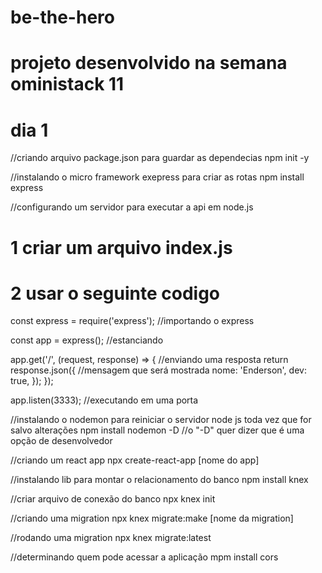 # be-the-hero

# projeto desenvolvido na semana oministack 11

# dia 1

//criando arquivo package.json para guardar as dependecias
npm init -y

//instalando o micro framework exepress para criar as rotas
npm install express

//configurando um servidor para executar a api em node.js

# 1 criar um arquivo index.js

# 2 usar o seguinte codigo

const express = require('express'); //importando o express

const app = express(); //estanciando

app.get('/', (request, response) => { //enviando uma resposta
    return response.json({ //mensagem que será mostrada
        nome: 'Enderson',
        dev: true,
    });
});

app.listen(3333); //executando em uma porta

//instalando o nodemon para reiniciar o servidor node js toda vez que for salvo alterações
npm install nodemon -D //o "-D" quer dizer que é uma opção de desenvolvedor

//criando um react app
npx create-react-app [nome do app]

//instalando lib para montar o relacionamento do banco
npm install knex

//criar arquivo de conexão do banco
npx knex init

//criando uma migration
npx knex migrate:make [nome da migration]

//rodando uma migration
npx knex migrate:latest

//determinando quem pode acessar a aplicação
mpm install cors